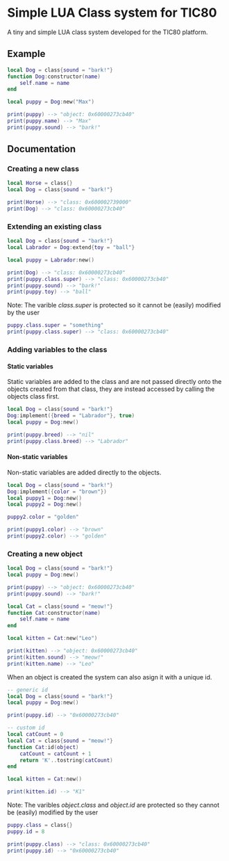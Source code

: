 # Simple LUA Class system for TIC80
A tiny and simple LUA class system developed for the TIC80 platform.

## Example
```Lua
local Dog = class{sound = "bark!"}
function Dog:constructor(name)
	self.name = name
end

local puppy = Dog:new("Max")

print(puppy) --> "object: 0x60000273cb40"
print(puppy.name) --> "Max"
print(puppy.sound) --> "bark!"
```

## Documentation
### Creating a new class
```Lua
local Horse = class{}
local Dog = class{sound = "bark!"}

print(Horse) --> "class: 0x600002739000"
print(Dog) --> "class: 0x60000273cb40"
```
### Extending an existing class
```Lua
local Dog = class{sound = "bark!"}
local Labrador = Dog:extend{toy = "ball"}

local puppy = Labrador:new()

print(Dog) --> "class: 0x60000273cb40"
print(puppy.class.super) --> "class: 0x60000273cb40"
print(puppy.sound) --> "bark!"
print(puppy.toy) --> "ball"
```

Note: The varible *class.super*  is protected so it cannot be (easily) modified by the user
```Lua
puppy.class.super = "something"
print(puppy.class.super) --> "class: 0x60000273cb40"
```
### Adding variables to the class
#### Static variables
Static variables are added to the class and are not passed directly onto the objects created from that class, they are instead accessed by calling the objects class first.
```Lua
local Dog = class{sound = "bark!"}
Dog:implement({breed = "Labrador"}, true)
local puppy = Dog:new()

print(puppy.breed) --> "nil"
print(puppy.class.breed) --> "Labrador"
```
#### Non-static variables
Non-static variables are added directly to the objects.
```Lua
local Dog = class{sound = "bark!"}
Dog:implement({color = "brown"})
local puppy1 = Dog:new()
local puppy2 = Dog:new()

puppy2.color = "golden"

print(puppy1.color) --> "brown"
print(puppy2.color) --> "golden"
```
### Creating a new object
```Lua
local Dog = class{sound = "bark!"}
local puppy = Dog:new()

print(puppy) --> "object: 0x60000273cb40"
print(puppy.sound) --> "bark!"

local Cat = class{sound = "meow!"}
function Cat:constructor(name)
	self.name = name
end

local kitten = Cat:new("Leo")

print(kitten) --> "object: 0x60000273cb40"
print(kitten.sound) --> "meow!"
print(kitten.name) --> "Leo"
```

When an object is created the system can also asign it with a unique id.
```Lua
-- generic id
local Dog = class{sound = "bark!"}
local puppy = Dog:new()

print(puppy.id) --> "0x60000273cb40"

-- custom id
local catCount = 0
local Cat = class{sound = "meow!"}
function Cat:id(object)
	catCount = catCount + 1
	return 'K'..tostring(catCount)
end

local kitten = Cat:new()

print(kitten.id) --> "K1"
```

Note: The varibles *object.class* and *object.id*  are protected so they cannot be (easily) modified by the user
```Lua
puppy.class = class{}
puppy.id = 8

print(puppy.class) --> "class: 0x60000273cb40"
print(puppy.id) --> "0x60000273cb40"
```
